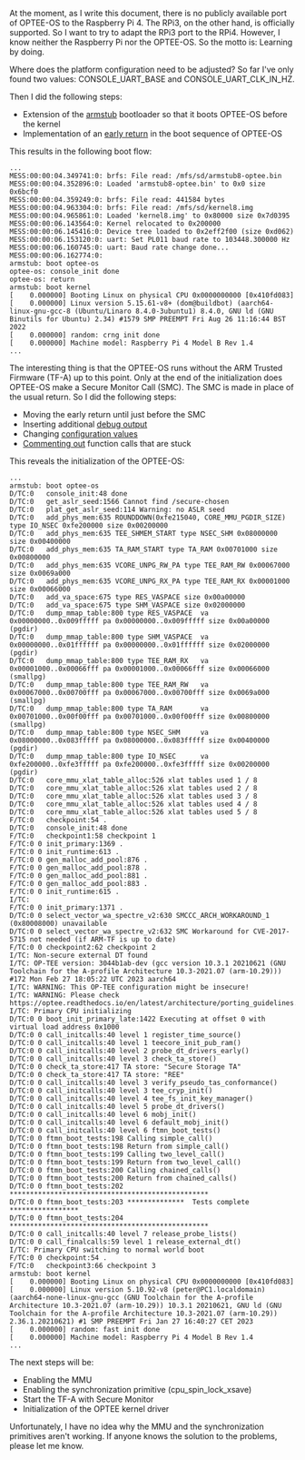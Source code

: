 At the moment, as I write this document, there is no publicly available port of OPTEE-OS to the Raspberry Pi 4. The RPi3, on the other hand, is officially supported. So I want to try to adapt the RPi3 port to the RPi4. However, I know neither the Raspberry Pi nor the OPTEE-OS. So the motto is: Learning by doing.

Where does the platform configuration need to be adjusted? So far I've only found two values: CONSOLE_UART_BASE and CONSOLE_UART_CLK_IN_HZ.

Then I did the following steps:
- Extension of the [armstub](core/arch/arm/plat-rpi4/armstub) bootloader so that it boots OPTEE-OS before the kernel
- Implementation of an [early return](https://github.com/peter-nebe/optee_os/blob/d2012188dfb5ed9558ecaf60e44db7a99433caa4/core/arch/arm/kernel/entry_a64.S#L338) in the boot sequence of OPTEE-OS

This results in the following boot flow:
```
...
MESS:00:00:04.349741:0: brfs: File read: /mfs/sd/armstub8-optee.bin
MESS:00:00:04.352896:0: Loaded 'armstub8-optee.bin' to 0x0 size 0x6bcf0
MESS:00:00:04.359249:0: brfs: File read: 441584 bytes
MESS:00:00:04.963304:0: brfs: File read: /mfs/sd/kernel8.img
MESS:00:00:04.965861:0: Loaded 'kernel8.img' to 0x80000 size 0x7d0395
MESS:00:00:06.143564:0: Kernel relocated to 0x200000
MESS:00:00:06.145416:0: Device tree loaded to 0x2eff2f00 (size 0xd062)
MESS:00:00:06.153120:0: uart: Set PL011 baud rate to 103448.300000 Hz
MESS:00:00:06.160745:0: uart: Baud rate change done...
MESS:00:00:06.162774:0:
armstub: boot optee-os
optee-os: console_init done
optee-os: return
armstub: boot kernel
[    0.000000] Booting Linux on physical CPU 0x0000000000 [0x410fd083]
[    0.000000] Linux version 5.15.61-v8+ (dom@buildbot) (aarch64-linux-gnu-gcc-8 (Ubuntu/Linaro 8.4.0-3ubuntu1) 8.4.0, GNU ld (GNU Binutils for Ubuntu) 2.34) #1579 SMP PREEMPT Fri Aug 26 11:16:44 BST 2022
[    0.000000] random: crng init done
[    0.000000] Machine model: Raspberry Pi 4 Model B Rev 1.4
...
```

The interesting thing is that the OPTEE-OS runs without the ARM Trusted Firmware (TF-A) up to this point. Only at the end of the initialization does OPTEE-OS make a Secure Monitor Call (SMC). The SMC is made in place of the usual return. So I did the following steps:
- Moving the early return until just before the SMC
- Inserting additional [debug output](https://github.com/peter-nebe/optee_os/blob/b703ae578cd6cfa2d3751331f1477ab734655e90/core/arch/arm/kernel/entry_a64.S#L318)
- Changing [configuration values](https://github.com/peter-nebe/optee_os/blob/b703ae578cd6cfa2d3751331f1477ab734655e90/core/arch/arm/plat-rpi4/conf.mk#L4)
- [Commenting out](https://github.com/peter-nebe/optee_os/blob/b703ae578cd6cfa2d3751331f1477ab734655e90/core/arch/arm/kernel/entry_a64.S#L317) function calls that are stuck

This reveals the initialization of the OPTEE-OS:
```
...
armstub: boot optee-os
D/TC:0   console_init:48 done
D/TC:0   get_aslr_seed:1566 Cannot find /secure-chosen
D/TC:0   plat_get_aslr_seed:114 Warning: no ASLR seed
D/TC:0   add_phys_mem:635 ROUNDDOWN(0xfe215040, CORE_MMU_PGDIR_SIZE) type IO_NSEC 0xfe200000 size 0x00200000
D/TC:0   add_phys_mem:635 TEE_SHMEM_START type NSEC_SHM 0x08000000 size 0x00400000
D/TC:0   add_phys_mem:635 TA_RAM_START type TA_RAM 0x00701000 size 0x00800000
D/TC:0   add_phys_mem:635 VCORE_UNPG_RW_PA type TEE_RAM_RW 0x00067000 size 0x0069a000
D/TC:0   add_phys_mem:635 VCORE_UNPG_RX_PA type TEE_RAM_RX 0x00001000 size 0x00066000
D/TC:0   add_va_space:675 type RES_VASPACE size 0x00a00000
D/TC:0   add_va_space:675 type SHM_VASPACE size 0x02000000
D/TC:0   dump_mmap_table:800 type RES_VASPACE  va 0x00000000..0x009fffff pa 0x00000000..0x009fffff size 0x00a00000 (pgdir)
D/TC:0   dump_mmap_table:800 type SHM_VASPACE  va 0x00000000..0x01ffffff pa 0x00000000..0x01ffffff size 0x02000000 (pgdir)
D/TC:0   dump_mmap_table:800 type TEE_RAM_RX   va 0x00001000..0x00066fff pa 0x00001000..0x00066fff size 0x00066000 (smallpg)
D/TC:0   dump_mmap_table:800 type TEE_RAM_RW   va 0x00067000..0x00700fff pa 0x00067000..0x00700fff size 0x0069a000 (smallpg)
D/TC:0   dump_mmap_table:800 type TA_RAM       va 0x00701000..0x00f00fff pa 0x00701000..0x00f00fff size 0x00800000 (smallpg)
D/TC:0   dump_mmap_table:800 type NSEC_SHM     va 0x08000000..0x083fffff pa 0x08000000..0x083fffff size 0x00400000 (pgdir)
D/TC:0   dump_mmap_table:800 type IO_NSEC      va 0xfe200000..0xfe3fffff pa 0xfe200000..0xfe3fffff size 0x00200000 (pgdir)
D/TC:0   core_mmu_xlat_table_alloc:526 xlat tables used 1 / 8
D/TC:0   core_mmu_xlat_table_alloc:526 xlat tables used 2 / 8
D/TC:0   core_mmu_xlat_table_alloc:526 xlat tables used 3 / 8
D/TC:0   core_mmu_xlat_table_alloc:526 xlat tables used 4 / 8
D/TC:0   core_mmu_xlat_table_alloc:526 xlat tables used 5 / 8
F/TC:0   checkpoint:54 .
D/TC:0   console_init:48 done
F/TC:0   checkpoint1:58 checkpoint 1
F/TC:0 0 init_primary:1369 .
F/TC:0 0 init_runtime:613 .
F/TC:0 0 gen_malloc_add_pool:876 .
F/TC:0 0 gen_malloc_add_pool:878 .
F/TC:0 0 gen_malloc_add_pool:881 .
F/TC:0 0 gen_malloc_add_pool:883 .
F/TC:0 0 init_runtime:615 .
I/TC: 
F/TC:0 0 init_primary:1371 .
D/TC:0 0 select_vector_wa_spectre_v2:630 SMCCC_ARCH_WORKAROUND_1 (0x80008000) unavailable
D/TC:0 0 select_vector_wa_spectre_v2:632 SMC Workaround for CVE-2017-5715 not needed (if ARM-TF is up to date)
F/TC:0 0 checkpoint2:62 checkpoint 2
I/TC: Non-secure external DT found
I/TC: OP-TEE version: 3044b1ab-dev (gcc version 10.3.1 20210621 (GNU Toolchain for the A-profile Architecture 10.3-2021.07 (arm-10.29))) #172 Mon Feb 27 18:05:22 UTC 2023 aarch64
I/TC: WARNING: This OP-TEE configuration might be insecure!
I/TC: WARNING: Please check https://optee.readthedocs.io/en/latest/architecture/porting_guidelines.html
I/TC: Primary CPU initializing
D/TC:0 0 boot_init_primary_late:1422 Executing at offset 0 with virtual load address 0x1000
D/TC:0 0 call_initcalls:40 level 1 register_time_source()
D/TC:0 0 call_initcalls:40 level 1 teecore_init_pub_ram()
D/TC:0 0 call_initcalls:40 level 2 probe_dt_drivers_early()
D/TC:0 0 call_initcalls:40 level 3 check_ta_store()
D/TC:0 0 check_ta_store:417 TA store: "Secure Storage TA"
D/TC:0 0 check_ta_store:417 TA store: "REE"
D/TC:0 0 call_initcalls:40 level 3 verify_pseudo_tas_conformance()
D/TC:0 0 call_initcalls:40 level 3 tee_cryp_init()
D/TC:0 0 call_initcalls:40 level 4 tee_fs_init_key_manager()
D/TC:0 0 call_initcalls:40 level 5 probe_dt_drivers()
D/TC:0 0 call_initcalls:40 level 6 mobj_init()
D/TC:0 0 call_initcalls:40 level 6 default_mobj_init()
D/TC:0 0 call_initcalls:40 level 6 ftmn_boot_tests()
D/TC:0 0 ftmn_boot_tests:198 Calling simple_call()
D/TC:0 0 ftmn_boot_tests:198 Return from simple_call()
D/TC:0 0 ftmn_boot_tests:199 Calling two_level_call()
D/TC:0 0 ftmn_boot_tests:199 Return from two_level_call()
D/TC:0 0 ftmn_boot_tests:200 Calling chained_calls()
D/TC:0 0 ftmn_boot_tests:200 Return from chained_calls()
D/TC:0 0 ftmn_boot_tests:202 *************************************************
D/TC:0 0 ftmn_boot_tests:203 **************  Tests complete  *****************
D/TC:0 0 ftmn_boot_tests:204 *************************************************
D/TC:0 0 call_initcalls:40 level 7 release_probe_lists()
D/TC:0 0 call_finalcalls:59 level 1 release_external_dt()
I/TC: Primary CPU switching to normal world boot
F/TC:0 0 checkpoint:54 .
F/TC:0   checkpoint3:66 checkpoint 3
armstub: boot kernel
[    0.000000] Booting Linux on physical CPU 0x0000000000 [0x410fd083]
[    0.000000] Linux version 5.10.92-v8 (peter@PC1.localdomain) (aarch64-none-linux-gnu-gcc (GNU Toolchain for the A-profile Architecture 10.3-2021.07 (arm-10.29)) 10.3.1 20210621, GNU ld (GNU Toolchain for the A-profile Architecture 10.3-2021.07 (arm-10.29)) 2.36.1.20210621) #1 SMP PREEMPT Fri Jan 27 16:40:27 CET 2023
[    0.000000] random: fast init done
[    0.000000] Machine model: Raspberry Pi 4 Model B Rev 1.4
...
```

The next steps will be:
- Enabling the MMU
- Enabling the synchronization primitive (cpu_spin_lock_xsave)
- Start the TF-A with Secure Monitor
- Initialization of the OPTEE kernel driver

Unfortunately, I have no idea why the MMU and the synchronization primitives aren't working. If anyone knows the solution to the problems, please let me know.
